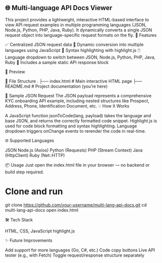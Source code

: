 ## 🌐 Multi-language API Docs Viewer
This project provides a lightweight, interactive HTML-based interface to view API request examples in multiple programming languages (JSON, Node.js, Python, PHP, Java, Ruby). It dynamically converts a single JSON request object into language-specific request formats on the fly.
🚀 Features

✅ Centralized JSON request data
🔄 Dynamic conversion into multiple languages using JavaScript
🌈 Syntax highlighting with highlight.js
🖱️ Language dropdown to switch between JSON, Node.js, Python, PHP, Java, Ruby
📜 Includes a sample static API response block

📸 Preview
 
📁 File Structure
.
├── index.html       # Main interactive HTML page
├── README.md        # Project documentation (you’re here)

🧪 Sample JSON Request
The JSON payload represents a comprehensive KYC onboarding API example, including nested structures like Prospect, Address, Phone, Identification Document, etc.
💡 How It Works

A JavaScript function jsonToCode(lang, payload) takes the language and base JSON, and returns the correctly formatted code snippet.
Highlight.js is used for code block formatting and syntax highlighting.
Language dropdown triggers onChange events to rerender the code in real-time.

🌐 Supported Languages

JSON
Node.js (Axios)
Python (Requests)
PHP (Stream Context)
Java (HttpClient)
Ruby (Net::HTTP)

📦 Usage
Just open the index.html file in your browser — no backend or build step required.
# Clone and run
git clone https://github.com/your-username/multi-lang-api-docs.git
cd multi-lang-api-docs
open index.html

🛠️ Tech Stack

HTML, CSS, JavaScript
highlight.js

✨ Future Improvements

Add support for more languages (Go, C#, etc.)
Code copy buttons
Live API tester (e.g., with Fetch)
Toggle request/response structure separately
